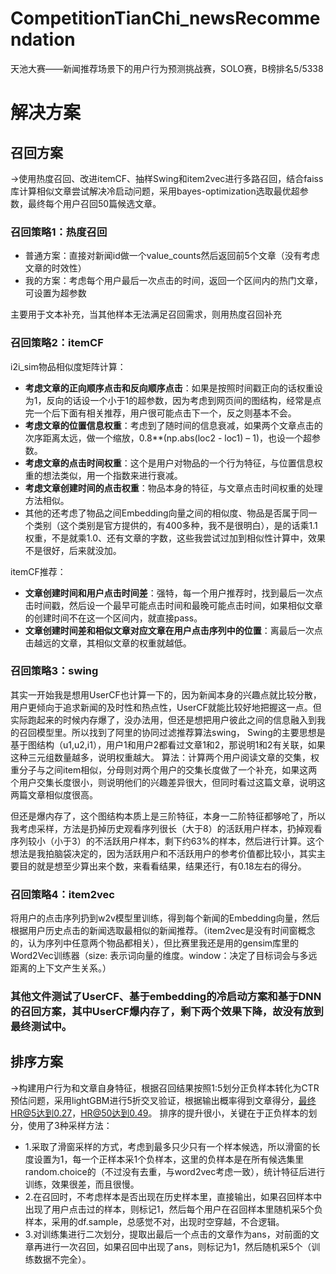 # CompetitionTianChi_newsRecommendation
天池大赛——新闻推荐场景下的用户行为预测挑战赛，SOLO赛，B榜排名5/5338

# 解决方案
## 召回方案
->使用热度召回、改进itemCF、抽样Swing和item2vec进行多路召回，结合faiss库计算相似文章尝试解决冷启动问题，采用bayes-optimization选取最优超参数，最终每个用户召回50篇候选文章。
### 召回策略1：热度召回
- 普通方案：直接对新闻id做一个value_counts然后返回前5个文章（没有考虑文章的时效性）
- 我的方案：考虑每个用户最后一次点击的时间，返回一个区间内的热门文章，可设置为超参数

主要用于文本补充，当其他样本无法满足召回需求，则用热度召回补充

### 召回策略2：itemCF

i2i_sim物品相似度矩阵计算：
- **考虑文章的正向顺序点击和反向顺序点击**：如果是按照时间戳正向的话权重设为1，反向的话设一个小于1的超参数，因为考虑到网页间的图结构，经常是点完一个后下面有相关推荐，用户很可能点击下一个，反之则基本不会。
- **考虑文章的位置信息权重**：考虑到了随时间的信息衰减，如果两个文章点击的次序距离太远，做一个缩放，0.8**(np.abs(loc2 - loc1) – 1)，也设一个超参数。
- **考虑文章的点击时间权重**：这个是用户对物品的一个行为特征，与位置信息权重的想法类似，用一个指数来进行衰减。
- **考虑文章创建时间的点击权重**：物品本身的特征，与文章点击时间权重的处理方法相似。
- 其他的还考虑了物品之间Embedding向量之间的相似度、物品是否属于同一个类别（这个类别是官方提供的，有400多种，我不是很明白），是的话乘1.1权重，不是就乘1.0、还有文章的字数，这些我尝试过加到相似性计算中，效果不是很好，后来就没加。

itemCF推荐：
- **文章创建时间和用户点击时间差**：强特，每一个用户推荐时，找到最后一次点击时间戳，然后设一个最早可能点击时间和最晚可能点击时间，如果相似文章的创建时间不在这一个区间内，就直接pass。
- **文章创建时间差和相似文章对应文章在用户点击序列中的位置**：离最后一次点击越远的文章，其相似文章的权重就越低。

### 召回策略3：swing

其实一开始我是想用UserCF也计算一下的，因为新闻本身的兴趣点就比较分散，用户更倾向于追求新闻的及时性和热点性，UserCF就能比较好地把握这一点。但实际跑起来的时候内存爆了，没办法用，但还是想把用户彼此之间的信息融入到我的召回模型里。所以找到了阿里的协同过滤推荐算法swing，
Swing的主要思想是基于图结构（u1,u2,i1），用户1和用户2都看过文章1和2，那说明1和2有关联，如果这种三元组数量越多，说明权重越大。
算法：计算两个用户阅读文章的交集，权重分子与之间item相似，分母则对两个用户的交集长度做了一个补充，如果这两个用户交集长度很小，则说明他们的兴趣差异很大，但同时看过这篇文章，说明这两篇文章相似度很高。

但还是爆内存了，这个图结构本质上是三阶特征，本身一二阶特征都够呛了，所以我考虑采样，方法是扔掉历史观看序列很长（大于8）的活跃用户样本，扔掉观看序列较小（小于3）的不活跃用户样本，剩下约63%的样本，然后进行计算。这个想法是我拍脑袋决定的，因为活跃用户和不活跃用户的参考价值都比较小，其实主要目的就是想至少算出来个数，来看看结果，结果还行，有0.18左右的得分。

### 召回策略4：item2vec

将用户的点击序列扔到w2v模型里训练，得到每个新闻的Embedding向量，然后根据用户历史点击的新闻选取最相似的新闻推荐。（item2vec是没有时间窗概念的，认为序列中任意两个物品都相关），但比赛里我还是用的gensim库里的Word2Vec训练器（size: 表示词向量的维度。window：决定了目标词会与多远距离的上下文产生关系。）


### 其他文件测试了UserCF、基于embedding的冷启动方案和基于DNN的召回方案，其中UserCF爆内存了，剩下两个效果下降，故没有放到最终测试中。
## 排序方案
->构建用户行为和文章自身特征，根据召回结果按照1:5划分正负样本转化为CTR预估问题，采用lightGBM进行5折交叉验证，根据输出概率得到文章得分，最终HR@5达到0.27，HR@50达到0.49。
排序的提升很小，关键在于正负样本的划分，使用了3种采样方法：
* 1.采取了滑窗采样的方式，考虑到最多只少只有一个样本候选，所以滑窗的长度设置为1，每一个正样本采1个负样本，这里的负样本是在所有候选集里random.choice的（不过没有去重，与word2vec考虑一致），统计特征后进行训练，效果很差，而且很慢。
* 2.在召回时，不考虑样本是否出现在历史样本里，直接输出，如果召回样本中出现了用户点击过的样本，则标记1，然后每个用户在召回样本里随机采5个负样本，采用的df.sample，总感觉不对，出现时空穿越，不合逻辑。
* 3.对训练集进行二次划分，提取出最后一个点击的文章作为ans，对前面的文章再进行一次召回，如果召回中出现了ans，则标记为1，然后随机采5个（训练数据不完全）。

